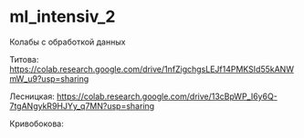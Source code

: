 # ml_intensiv_2
Колабы с обработкой данных

Титова: https://colab.research.google.com/drive/1nfZigchgsLEJf14PMKSId55kANWmW_u9?usp=sharing

Лесницкая: https://colab.research.google.com/drive/13cBpWP_I6y6Q-7tgANgykR9HJYy_q7MN?usp=sharing

Кривобокова:
